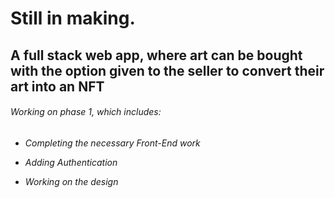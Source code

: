 # Still in making.

## A full stack web app, where art can be bought with the option given to the seller to convert their art into an NFT

###### Working on phase 1, which includes:

-  _Completing the necessary Front-End work_

-  _Adding Authentication_

-  _Working on the design_